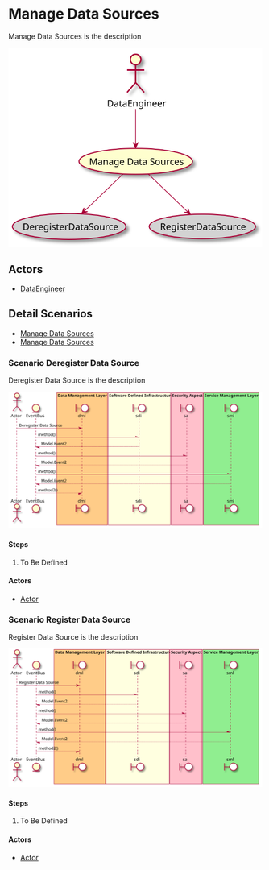 # Manage Data Sources

Manage Data Sources is the description

![Activities Diagram](./activities.svg)

## Actors

* [DataEngineer](/actors/DataEngineer/index.md)


## Detail Scenarios
* [Manage Data Sources](#Scenario-DeregisterDataSource)
* [Manage Data Sources](#Scenario-RegisterDataSource)

  
### Scenario Deregister Data Source

Deregister Data Source is the description

![Scenario nameNoSpaces](./DeregisterDataSource.svg)

#### Steps

1. To Be Defined


#### Actors

* [Actor](actors/actor/index.md)


### Scenario Register Data Source

Register Data Source is the description

![Scenario nameNoSpaces](./RegisterDataSource.svg)

#### Steps

1. To Be Defined


#### Actors

* [Actor](actors/actor/index.md)




